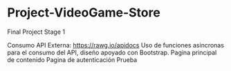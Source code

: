 # Project-VideoGame-Store
Final Project Stage 1

Consumo API Externa: https://rawg.io/apidocs
Uso de funciones asincronas para el consumo del API, diseño apoyado con Bootstrap.
Pagina principal de contenido
Pagina de autenticación
Prueba
